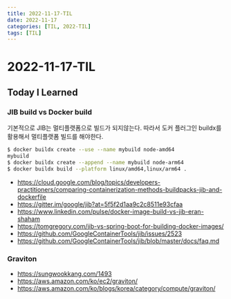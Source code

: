 ```yaml
---
title: 2022-11-17-TIL
date: 2022-11-17
categories: [TIL, 2022-TIL]
tags: [TIL]
---
```


# 2022-11-17-TIL

## Today I Learned

### JIB build vs Docker build

기본적으로 JIB는 멀티플랫폼으로 빌드가 되지않는다. 따라서 도커 플러그인 buildx를 활용해서 멀티플랫폼 빌드를 해야한다.

```sh
$ docker buildx create --use --name mybuild node-amd64
mybuild
$ docker buildx create --append --name mybuild node-arm64
$ docker buildx build --platform linux/amd64,linux/arm64 .
```

- https://cloud.google.com/blog/topics/developers-practitioners/comparing-containerization-methods-buildpacks-jib-and-dockerfile
- https://gitter.im/google/jib?at=5f5f2d1aa9c2c8511e93cfaa
- https://www.linkedin.com/pulse/docker-image-build-vs-jib-eran-shaham
- https://tomgregory.com/jib-vs-spring-boot-for-building-docker-images/
- https://github.com/GoogleContainerTools/jib/issues/2523
- https://github.com/GoogleContainerTools/jib/blob/master/docs/faq.md

### Graviton

- https://sungwookkang.com/1493
- https://aws.amazon.com/ko/ec2/graviton/
- https://aws.amazon.com/ko/blogs/korea/category/compute/graviton/
